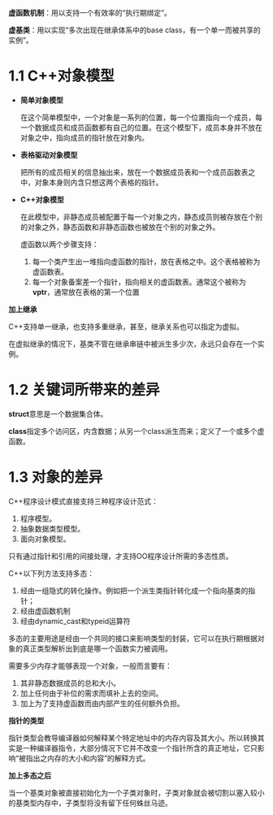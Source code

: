 **虚函数机制**：用以支持一个有效率的“执行期绑定”。

**虚基类**：用以实现“多次出现在继承体系中的base class，有一个单一而被共享的实例”。

# 1.1 C++对象模型

- **简单对象模型**
    
    在这个简单模型中，一个对象是一系列的位置，每一个位置指向一个成员，每一个数据成员和成员函数都有自己的位置。在这个模型下，成员本身并不放在对象之中，指向成员的指针放在对象内。
- **表格驱动对象模型**

    把所有的成员相关的信息抽出来，放在一个数据成员表和一个成员函数表之中，对象本身则内含只想这两个表格的指针。
- **C++对象模型**
  

    在此模型中，非静态成员被配置于每一个对象之内，静态成员则被存放在个别的对象之外，静态函数和非静态函数也被放在个别的对象之外。

    虚函数以两个步骤支持：
    1. 每一个类产生出一堆指向虚函数的指针，放在表格之中。这个表格被称为虚函数表。
    2. 每一个对象备案差一个指针，指向相关的虚函数表。通常这个被称为**vptr**，通常放在表格的第一个位置 
   
**加上继承**

C++支持单一继承，也支持多重继承，甚至，继承关系也可以指定为虚拟。

在虚拟继承的情况下，基类不管在继承串链中被派生多少次，永远只会存在一个实例。


# 1.2 关键词所带来的差异

**struct**意思是一个数据集合体。

**class**指定多个访问区，内含数据；从另一个class派生而来；定义了一个或多个虚函数。


# 1.3 对象的差异

C++程序设计模式直接支持三种程序设计范式：
1. 程序模型。
2. 抽象数据类型模型。
3. 面向对象模型。
   
只有通过指针和引用的间接处理，才支持OO程序设计所需的多态性质。

C++以下列方法支持多态：
1. 经由一组隐式的转化操作。例如把一个派生类指针转化成一个指向基类的指针；
2. 经由虚函数机制
3. 经由dynamic_cast和typeid运算符

多态的主要用途是经由一个共同的接口来影响类型的封装，它可以在执行期根据对象的真正类型解析出到底是哪一个函数实力被调用。

需要多少内存才能够表现一个对象，一般而言要有：
1. 其非静态数据成员的总和大小。
2. 加上任何由于补位的需求而填补上去的空间。
3. 加上为了支持虚函数而由内部产生的任何额外负担。

**指针的类型**

指针类型会教导编译器如何解释某个特定地址中的内存内容及其大小。所以转换其实是一种编译器指令，大部分情况下它并不改变一个指针所含的真正地址，它只影响“被指出之内存的大小和内容”的解释方式。

**加上多态之后**

当一个基类对象被直接初始化为一个子类对象时，子类对象就会被切割以塞入较小的基类型内存中，子类型将没有留下任何蛛丝马迹。